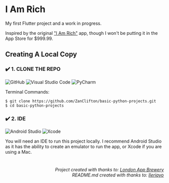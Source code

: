 # I Am Rich

My first Flutter project and a work in progress.

Inspired by the original ["I Am Rich"](https://en.wikipedia.org/wiki/I_Am_Rich) app, though I won't be putting it in the App Store for $999.99.

## Creating A Local Copy

### ✔️ 1. CLONE THE REPO

![GitHub](https://img.shields.io/badge/github-%23121011.svg?style=for-the-badge&logo=github&logoColor=white) ![Visual Studio Code](https://img.shields.io/badge/Visual%20Studio%20Code-0078d7.svg?style=for-the-badge&logo=visual-studio-code&logoColor=white) ![PyCharm](https://img.shields.io/badge/pycharm-143?style=for-the-badge&logo=pycharm&logoColor=black&color=black&labelColor=green)

Terminal Commands:

```
$ git clone https://github.com/ZanClifton/basic-python-projects.git
$ cd basic-python-projects
```

### ✔️ 2. IDE

![Android Studio](https://img.shields.io/badge/Android%20Studio-3DDC84.svg?style=for-the-badge&logo=android-studio&logoColor=white) ![Xcode](https://img.shields.io/badge/Xcode-007ACC?style=for-the-badge&logo=Xcode&logoColor=white)

You will need an IDE to run this project locally. I recommend Android Studio as it has the ability to create an emulator to run the app, or Xcode if you are using a Mac.

#
<div align=right>
  <h6>Project created with thanks to: <a href="https://github.com/londonappbrewery">London App Brewery</a>
    <br>README.md created with thanks to: <a href="https://github.com/Ileriayo/markdown-badges">Ileriayo</a></h6>
</div>
